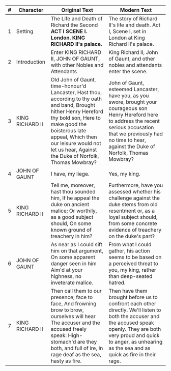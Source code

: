 | #  | Character       | Original Text                                                                                                                  | Modern Text                                                                                                                                                      |
|----|-----------------|--------------------------------------------------------------------------------------------------------------------------------|------------------------------------------------------------------------------------------------------------------------------------------------------------------|
| 1  | Setting         | The Life and Death of Richard the Second **ACT I** **SCENE I. London. KING RICHARD II's palace.**                             | The story of Richard II's life and death. Act I, Scene I, set in London at King Richard II's palace.                                                             |
| 2  | Introduction    | Enter KING RICHARD II, JOHN OF GAUNT, with other Nobles and Attendants                                                        | King Richard II, John of Gaunt, and other nobles and attendants enter the scene.                                                                                 |
| 3  | KING RICHARD II | Old John of Gaunt, time-honour'd Lancaster, Hast thou, according to thy oath and band, Brought hither Henry Hereford thy bold son, Here to make good the boisterous late appeal, Which then our leisure would not let us hear, Against the Duke of Norfolk, Thomas Mowbray? | John of Gaunt, esteemed Lancaster, have you, as you swore, brought your courageous son Henry Hereford here to address the recent serious accusation that we previously had no time to hear, against the Duke of Norfolk, Thomas Mowbray? |
| 4  | JOHN OF GAUNT   | I have, my liege.                                                                                                              | Yes, my king.                                                                                                                                                     |
| 5  | KING RICHARD II | Tell me, moreover, hast thou sounded him, If he appeal the duke on ancient malice; Or worthily, as a good subject should, On some known ground of treachery in him? | Furthermore, have you assessed whether his challenge against the duke stems from old resentment or, as a loyal subject should, from some concrete evidence of treachery on the duke's part?                           |
| 6  | JOHN OF GAUNT   | As near as I could sift him on that argument, On some apparent danger seen in him Aim'd at your highness, no inveterate malice.  | From what I could gather, his action seems to be based on a perceived threat to you, my king, rather than deep-seated hatred.                                                                |
| 7  | KING RICHARD II | Then call them to our presence; face to face, And frowning brow to brow, ourselves will hear The accuser and the accused freely speak: High-stomach'd are they both, and full of ire, In rage deaf as the sea, hasty as fire. | Then have them brought before us to confront each other directly. We'll listen to both the accuser and the accused speak openly. They are both very proud and quick to anger, as unhearing as the sea and as quick as fire in their rage. |
